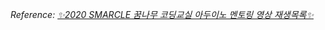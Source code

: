 *Reference: [✨2020 SMARCLE 꿈나무 코딩교실 아두이노 멘토링 영상 재생목록✨](https://www.youtube.com/playlist?list=PLvRUlpIVi9qQE4GkzUYpdDVxIN5rBeDYR)*
